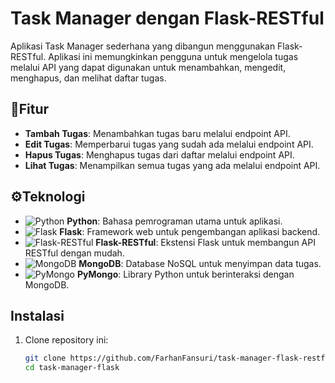 # Task Manager dengan Flask-RESTful

Aplikasi Task Manager sederhana yang dibangun menggunakan Flask-RESTful. Aplikasi ini memungkinkan pengguna untuk mengelola tugas melalui API yang dapat digunakan untuk menambahkan, mengedit, menghapus, dan melihat daftar tugas.

## 🎯Fitur
- **Tambah Tugas**: Menambahkan tugas baru melalui endpoint API.
- **Edit Tugas**: Memperbarui tugas yang sudah ada melalui endpoint API.
- **Hapus Tugas**: Menghapus tugas dari daftar melalui endpoint API.
- **Lihat Tugas**: Menampilkan semua tugas yang ada melalui endpoint API.

## ⚙️Teknologi
- ![Python](https://img.shields.io/badge/Python-3.8+-blue) **Python**: Bahasa pemrograman utama untuk aplikasi.
- ![Flask](https://img.shields.io/badge/Flask-2.1+-red) **Flask**: Framework web untuk pengembangan aplikasi backend.
- ![Flask-RESTful](https://img.shields.io/badge/Flask--RESTful-0.3.9-green) **Flask-RESTful**: Ekstensi Flask untuk membangun API RESTful dengan mudah.
- ![MongoDB](https://img.shields.io/badge/MongoDB-4.4+-green) **MongoDB**: Database NoSQL untuk menyimpan data tugas.
- ![PyMongo](https://img.shields.io/badge/PyMongo-3.11+-blue) **PyMongo**: Library Python untuk berinteraksi dengan MongoDB.

## Instalasi
1. Clone repository ini:
   ```bash
   git clone https://github.com/FarhanFansuri/task-manager-flask-restful.git
   cd task-manager-flask
